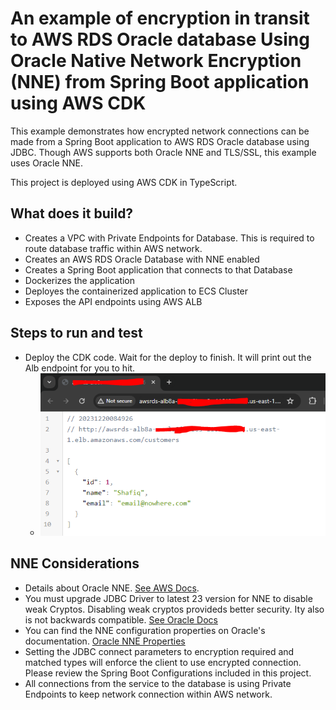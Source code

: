 # An example of encryption in transit to AWS RDS Oracle database Using Oracle Native Network Encryption (NNE) from Spring Boot application using AWS CDK

This example demonstrates how encrypted network connections can be made from a Spring Boot application to AWS RDS Oracle database using JDBC.  Though AWS supports both Oracle NNE and TLS/SSL, this example uses Oracle NNE.

This project is deployed using AWS CDK in TypeScript.

## What does it build?
* Creates a VPC with Private Endpoints for Database.  This is required to route database traffic within AWS network.
* Creates an AWS RDS Oracle Database with NNE enabled
* Creates a Spring Boot application that connects to that Database
* Dockerizes the application
* Deployes the containerized application to ECS Cluster
* Exposes the API endpoints using AWS ALB

## Steps to run and test
* Deploy the CDK code. Wait for the deploy to finish.  It will print out the Alb endpoint for you to hit.
  * ![image](test-nne-encryption-rds.PNG "Verify NNE connection to Database ")

## NNE Considerations
* Details about Oracle NNE. [See AWS Docs](https://docs.aws.amazon.com/AmazonRDS/latest/UserGuide/Oracle.Concepts.NNE.html).
* You must upgrade JDBC Driver to latest 23 version for NNE to disable weak Cryptos.  Disabling weak cryptos provideds better security.  Ity also is not backwards compatible. [See Oracle Docs](https://docs.oracle.com/en/database/oracle/oracle-database/19/jajdb/oracle/jdbc/OracleConnection.html#CONNECTION_PROPERTY_THIN_NET_ALLOW_WEAK_CRYPTO)
* You can find the NNE configuration properties on Oracle's documentation.  [Oracle NNE Properties](https://docs.oracle.com/en/database/oracle/oracle-database/19/dbseg/configuring-network-data-encryption-and-integrity.html#GUID-7F12066A-2BA1-476C-809B-BB95A3F727CF)
* Setting the JDBC connect parameters to encryption required and matched types will enforce the client to use encrypted connection.  Please review the Spring Boot Configurations included in this project.
* All connections from the service to the database is using Private Endpoints to keep network connection within AWS network.